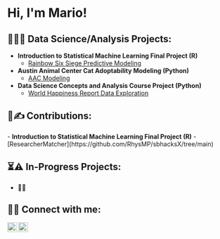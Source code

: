 <h1>Hi, I'm Mario! </h1>

<h2>👨‍💻🧪  Data Science/Analysis Projects:</h2>

- <b>Introduction to Statistical Machine Learning Final Project (R)</b>
  - [Rainbow Six Siege Predictive Modeling](https://github.com/mtapia-pacheco/pstat131_fp)
- <b>Austin Animal Center Cat Adoptability Modeling (Python)</b>
  - [AAC Modeling](https://github.com/mtapia-pacheco/aac_cat_adoptability)
- <b>Data Science Concepts and Analysis Course Project (Python)</b>
  - [World Happiness Report Data Exploration](https://github.com/mtapia-pacheco/pstat100_course_project)

<h2>🤝✍️  Contributions:</h2>
- <b>Introduction to Statistical Machine Learning Final Project (R)</b>
  - [ResearcherMatcher](https://github.com/RhysMP/sbhacksX/tree/main)
 
<h2>⏳⚠️  In-Progress Projects:</h2>

- 🛑👷

<h2> 🤳📲  Connect with me:</h2>

[<img align="left" alt="mtapiapacheco | LinkedIn" width="22px" src="https://upload.wikimedia.org/wikipedia/commons/8/81/LinkedIn_icon.svg" />][LinkedIn]
[<img align="left" alt="mariotapia | Handshake" width="22px" src="https://play-lh.googleusercontent.com/vYE9EZNjWSWt42dWI8EEl98pouRX5dnqBBH21Yc9mZgk92sL3sN64Pib8Xw60_WX-Q=w240-h480-rw"/>][Handshake]

[LinkedIn]: https://www.linkedin.com/in/mariotapiapacheco/
[Handshake]: https://app.joinhandshake.com/stu/users/24142624
<!--
